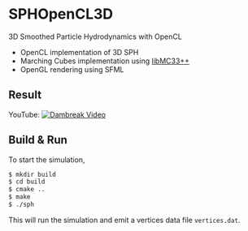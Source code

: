 # SPHOpenCL3D
3D Smoothed Particle Hydrodynamics with OpenCL

 - OpenCL implementation of 3D SPH
 - Marching Cubes implementation using [libMC33++](https://github.com/dvega68/MC33_cpp_library)
 - OpenGL rendering using SFML

## Result

YouTube:
[![Dambreak Video](https://img.youtube.com/vi/cos2Pyizmww/0.jpg)](https://www.youtube.com/shorts/cos2Pyizmww)

## Build & Run

To start the simulation,
```bash
$ mkdir build
$ cd build
$ cmake ..
$ make
$ ./sph
```
This will run the simulation and emit a vertices data file `vertices.dat`.